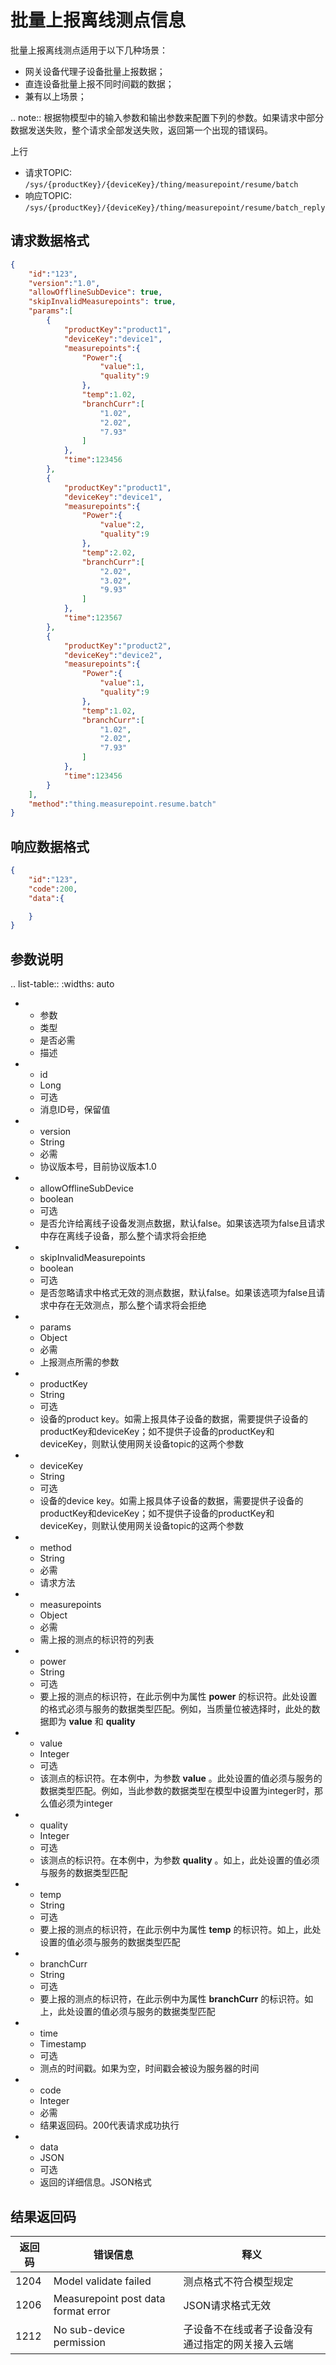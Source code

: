 # 批量上报离线测点信息

批量上报离线测点适用于以下几种场景：
- 网关设备代理子设备批量上报数据；
- 直连设备批量上报不同时间戳的数据；
- 兼有以上场景；

.. note:: 根据物模型中的输入参数和输出参数来配置下列的参数。如果请求中部分数据发送失败，整个请求全部发送失败，返回第一个出现的错误码。

上行
- 请求TOPIC: `/sys/{productKey}/{deviceKey}/thing/measurepoint/resume/batch`
- 响应TOPIC: `/sys/{productKey}/{deviceKey}/thing/measurepoint/resume/batch_reply`

## 请求数据格式

``` json
{
    "id":"123",
    "version":"1.0",
    "allowOfflineSubDevice": true,
    "skipInvalidMeasurepoints": true,
    "params":[
        {
            "productKey":"product1",
            "deviceKey":"device1",
            "measurepoints":{
                "Power":{
                    "value":1,
                    "quality":9
                },
                "temp":1.02,
                "branchCurr":[
                    "1.02",
                    "2.02",
                    "7.93"
                ]
            },
            "time":123456
        },
        {
            "productKey":"product1",
            "deviceKey":"device1",
            "measurepoints":{
                "Power":{
                    "value":2,
                    "quality":9
                },
                "temp":2.02,
                "branchCurr":[
                    "2.02",
                    "3.02",
                    "9.93"
                ]
            },
            "time":123567
        },
        {
            "productKey":"product2",
            "deviceKey":"device2",
            "measurepoints":{
                "Power":{
                    "value":1,
                    "quality":9
                },
                "temp":1.02,
                "branchCurr":[
                    "1.02",
                    "2.02",
                    "7.93"
                ]
            },
            "time":123456
        }
    ],
    "method":"thing.measurepoint.resume.batch"
}
```

## 响应数据格式

``` json
{
    "id":"123",
    "code":200,
    "data":{

    }
}
```

## 参数说明

.. list-table::
   :widths: auto

   * - 参数
     - 类型
     - 是否必需
     - 描述
   * - id
     - Long
     - 可选
     - 消息ID号，保留值
   * - version
     - String
     - 必需
     - 协议版本号，目前协议版本1.0
   * - allowOfflineSubDevice
     - boolean
     - 可选
     - 是否允许给离线子设备发测点数据，默认false。如果该选项为false且请求中存在离线子设备，那么整个请求将会拒绝
   * - skipInvalidMeasurepoints
     - boolean
     - 可选
     - 是否忽略请求中格式无效的测点数据，默认false。如果该选项为false且请求中存在无效测点，那么整个请求将会拒绝
   * - params
     - Object
     - 必需
     - 上报测点所需的参数
   * - productKey
     - String
     - 可选
     - 设备的product key。如需上报具体子设备的数据，需要提供子设备的productKey和deviceKey；如不提供子设备的productKey和deviceKey，则默认使用网关设备topic的这两个参数
   * - deviceKey
     - String
     - 可选
     - 设备的device key。如需上报具体子设备的数据，需要提供子设备的productKey和deviceKey；如不提供子设备的productKey和deviceKey，则默认使用网关设备topic的这两个参数
   * - method
     - String
     - 必需
     - 请求方法
   * - measurepoints
     - Object
     - 必需
     - 需上报的测点的标识符的列表
   * - power
     - String
     - 可选
     - 要上报的测点的标识符，在此示例中为属性 **power** 的标识符。此处设置的格式必须与服务的数据类型匹配。例如，当质量位被选择时，此处的数据即为 **value** 和 **quality** 
   * - value
     - Integer
     - 可选
     - 该测点的标识符。在本例中，为参数 **value** 。此处设置的值必须与服务的数据类型匹配。例如，当此参数的数据类型在模型中设置为integer时，那么值必须为integer
   * - quality
     - Integer
     - 可选
     - 该测点的标识符。在本例中，为参数 **quality** 。如上，此处设置的值必须与服务的数据类型匹配
   * - temp
     - String
     - 可选
     - 要上报的测点的标识符，在此示例中为属性 **temp** 的标识符。如上，此处设置的值必须与服务的数据类型匹配
   * - branchCurr
     - String
     - 可选
     - 要上报的测点的标识符，在此示例中为属性 **branchCurr** 的标识符。如上，此处设置的值必须与服务的数据类型匹配
   * - time
     - Timestamp
     - 可选
     - 测点的时间戳。如果为空，时间戳会被设为服务器的时间
   * - code
     - Integer
     - 必需
     - 结果返回码。200代表请求成功执行
   * - data
     - JSON
     - 可选
     - 返回的详细信息。JSON格式

## 结果返回码

| 返回码 | 错误信息 | 释义 |
|---------|---------|---------|
| 1204 | Model validate failed | 测点格式不符合模型规定 |
| 1206 | Measurepoint post data format error | JSON请求格式无效 |
| 1212 | No sub-device permission | 子设备不在线或者子设备没有通过指定的网关接入云端 |

<!--end-->
